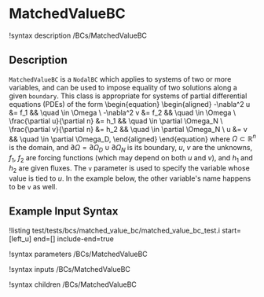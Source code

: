 # MatchedValueBC

!syntax description /BCs/MatchedValueBC

## Description

`MatchedValueBC` is a `NodalBC` which applies to systems of two or more variables,
and can be used to impose equality of two solutions along a given `boundary`.
This class is appropriate for systems of partial differential equations (PDEs) of
the form
\begin{equation}
\begin{aligned}
  -\nabla^2 u &= f_1 && \quad \in \Omega \\
  -\nabla^2 v &= f_2 && \quad \in \Omega \\
  \frac{\partial u}{\partial n} &= h_1 && \quad \in \partial \Omega_N \\
  \frac{\partial v}{\partial n} &= h_2 && \quad \in \partial \Omega_N \\
  u &= v && \quad \in \partial \Omega_D,
\end{aligned}
\end{equation}
where $\Omega \subset \mathbb{R}^n$ is the domain, and $\partial
\Omega = \partial \Omega_D \cup \partial \Omega_N$ is its boundary,
$u$, $v$ are the unknowns, $f_1$, $f_2$ are forcing functions (which
may depend on both $u$ and $v$), and $h_1$ and $h_2$ are given
fluxes. The `v` parameter is used to specify the variable whose value
is tied to $u$. In the example below, the other variable's name
happens to be `v` as well.

## Example Input Syntax

!listing test/tests/bcs/matched_value_bc/matched_value_bc_test.i start=[left_u] end=[] include-end=true

!syntax parameters /BCs/MatchedValueBC

!syntax inputs /BCs/MatchedValueBC

!syntax children /BCs/MatchedValueBC
